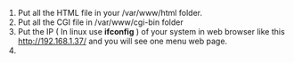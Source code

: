 1. Put all the HTML file in your /var/www/html folder.
2. Put all the CGI file in /var/www/cgi-bin folder
3. Put the IP ( In linux use **ifconfig** ) of your system in web browser like this http://192.168.1.37/ and you will see one menu web page.
4. 
